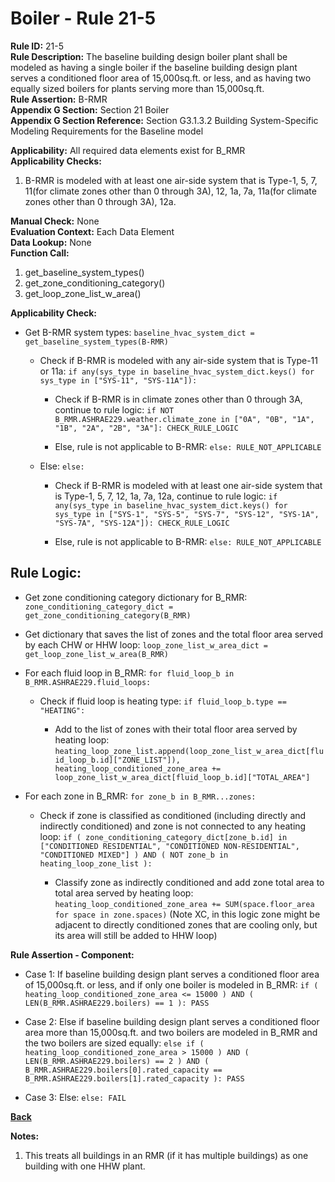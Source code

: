 
# Boiler - Rule 21-5  

**Rule ID:** 21-5  
**Rule Description:** The baseline building design boiler plant shall be modeled as having a single boiler if the baseline building design plant serves a conditioned floor area of 15,000sq.ft. or less, and as having two equally sized boilers for plants serving more than 15,000sq.ft.  
**Rule Assertion:** B-RMR  
**Appendix G Section:** Section 21 Boiler  
**Appendix G Section Reference:** Section G3.1.3.2 Building System-Specific Modeling Requirements for the Baseline model  

**Applicability:** All required data elements exist for B_RMR  
**Applicability Checks:**  

1. B-RMR is modeled with at least one air-side system that is Type-1, 5, 7, 11(for climate zones other than 0 through 3A), 12, 1a, 7a, 11a(for climate zones other than 0 through 3A), 12a.

**Manual Check:** None  
**Evaluation Context:** Each Data Element  
**Data Lookup:** None  
**Function Call:**

  1. get_baseline_system_types()
  2. get_zone_conditioning_category()
  3. get_loop_zone_list_w_area()

**Applicability Check:**

- Get B-RMR system types: `baseline_hvac_system_dict = get_baseline_system_types(B-RMR)`

  - Check if B-RMR is modeled with any air-side system that is Type-11 or 11a: `if any(sys_type in baseline_hvac_system_dict.keys() for sys_type in ["SYS-11", "SYS-11A"]):`

    - Check if B-RMR is in climate zones other than 0 through 3A, continue to rule logic: `if NOT B_RMR.ASHRAE229.weather.climate_zone in ["0A", "0B", "1A", "1B", "2A", "2B", "3A"]: CHECK_RULE_LOGIC`

    - Else, rule is not applicable to B-RMR: `else: RULE_NOT_APPLICABLE`

  - Else: `else:`
  
    - Check if B-RMR is modeled with at least one air-side system that is Type-1, 5, 7, 12, 1a, 7a, 12a, continue to rule logic: `if any(sys_type in baseline_hvac_system_dict.keys() for sys_type in ["SYS-1", "SYS-5", "SYS-7", "SYS-12", "SYS-1A", "SYS-7A", "SYS-12A"]): CHECK_RULE_LOGIC`

    - Else, rule is not applicable to B-RMR: `else: RULE_NOT_APPLICABLE`

## Rule Logic:  

- Get zone conditioning category dictionary for B_RMR: `zone_conditioning_category_dict = get_zone_conditioning_category(B_RMR)`

- Get dictionary that saves the list of zones and the total floor area served by each CHW or HHW loop: `loop_zone_list_w_area_dict = get_loop_zone_list_w_area(B_RMR)`

- For each fluid loop in B_RMR: `for fluid_loop_b in B_RMR.ASHRAE229.fluid_loops:`

  - Check if fluid loop is heating type: `if fluid_loop_b.type == "HEATING":`

    - Add to the list of zones with their total floor area served by heating loop: `heating_loop_zone_list.append(loop_zone_list_w_area_dict[fluid_loop_b.id]["ZONE_LIST"]), heating_loop_conditioned_zone_area += loop_zone_list_w_area_dict[fluid_loop_b.id]["TOTAL_AREA"]`

- For each zone in B_RMR: `for zone_b in B_RMR...zones:`

  - Check if zone is classified as conditioned (including directly and indirectly conditioned) and zone is not connected to any heating loop: `if ( zone_conditioning_category_dict[zone_b.id] in ["CONDITIONED RESIDENTIAL", "CONDITIONED NON-RESIDENTIAL", "CONDITIONED MIXED"] ) AND ( NOT zone_b in heating_loop_zone_list ):`

    - Classify zone as indirectly conditioned and add zone total area to total area served by heating loop: `heating_loop_conditioned_zone_area += SUM(space.floor_area for space in zone.spaces)` (Note XC, in this logic zone might be adjacent to directly conditioned zones that are cooling only, but its area will still be added to HHW loop)

**Rule Assertion - Component:**

- Case 1: If baseline building design plant serves a conditioned floor area of 15,000sq.ft. or less, and if only one boiler is modeled in B_RMR: `if ( heating_loop_conditioned_zone_area <= 15000 ) AND ( LEN(B_RMR.ASHRAE229.boilers) == 1 ): PASS`

- Case 2: Else if baseline building design plant serves a conditioned floor area more than 15,000sq.ft. and two boilers are modeled in B_RMR and the two boilers are sized equally: `else if ( heating_loop_conditioned_zone_area > 15000 ) AND ( LEN(B_RMR.ASHRAE229.boilers) == 2 ) AND ( B_RMR.ASHRAE229.boilers[0].rated_capacity == B_RMR.ASHRAE229.boilers[1].rated_capacity ): PASS`

- Case 3: Else: `else: FAIL`

**[Back](../_toc.md)**

**Notes:**

1. This treats all buildings in an RMR (if it has multiple buildings) as one building with one HHW plant.
